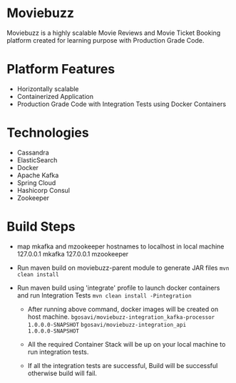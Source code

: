 # Moviebuzz
Moviebuzz is a highly scalable Movie Reviews and  Movie Ticket Booking platform created for learning purpose with Production Grade Code. 

# Platform Features

 - Horizontally scalable
 - Containerized Application
 - Production Grade Code with Integration Tests using Docker Containers
 
 # Technologies
 
 - Cassandra
 - ElasticSearch
 - Docker
 - Apache Kafka
 - Spring Cloud
 - Hashicorp Consul
 - Zookeeper

#  Build Steps

 - map mkafka and mzookeeper hostnames to localhost in local machine
	 127.0.0.1 mkafka
	127.0.0.1 mzookeeper
	
 - Run maven build on moviebuzz-parent module  to generate JAR files
	 `mvn clean install`
	 
 - Run maven build using 'integrate' profile to launch docker containers and run Integration Tests
 `mvn clean install -Pintegration`
		 
	 - After running above command, docker images will be created on host machine.
	 `bgosavi/moviebuzz-integration_kafka-processor                                      1.0.0.0-SNAPSHOT`
	 `bgosavi/moviebuzz-integration_api                                            1.0.0.0-SNAPSHOT`
	 
	 - All the required Container Stack will be up on your local machine to run integration tests.
	 - If all the integration tests are successful, Build will be successful otherwise build will fail.
 
